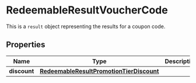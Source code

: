 

# RedeemableResultVoucherCode

This is a `result` object representing the results for a coupon code.

## Properties

| Name | Type | Description | Notes |
|------------ | ------------- | ------------- | -------------|
|**discount** | [**RedeemableResultPromotionTierDiscount**](RedeemableResultPromotionTierDiscount.md) |  |  [optional] |



